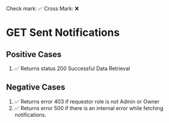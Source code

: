Check mark: ✅
Cross Mark: ❌


# GET Sent Notifications

## Positive Cases

1. ✅ Returns status 200 Successful Data Retrieval

## Negative Cases

1. ✅ Returns error 403 if requestor role is not Admin or Owner
2. ✅ Returns error 500 if there is an internal error while fetching notifications.
